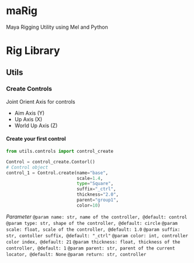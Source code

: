 # maRig

Maya Rigging Utility using Mel and Python

# Rig Library

## Utils

### Create Controls

Joint Orient Axis for controls

- Aim Axis (Y)
- Up Axis (X)
- World Up Axis (Z)

#### Create your first control

```python
from utils.controls import control_create

Control = control_create.Contorl()
# Control object
control_1 = Control.create(name="base",
                           scale=1.4,
                           type="Square",
                           suffix="_ctrl",
                           thickness="2.0",
                           parent="group1",
                           color=10)
```

_Parameter_
`@param name: str, name of the controller, @default: control`
`@param type: str, shape of the controller, @default: circle`
`@param scale: float, scale of the controller, @default: 1.0`
`@param suffix: str, contoller suffix, @default: "_ctrl"`
`@param color: int, controller color index, @default: 21`
`@param thickness: float, thickness of the controller, @default: 1`
`@param parent: str, parent of the current locator, @default: None`
`@param return: str, controller`
